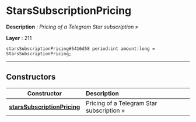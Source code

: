 # StarsSubscriptionPricing

**Description** : *Pricing of a Telegram Star subscription »*

**Layer** : 211

```tl
starsSubscriptionPricing#5416d58 period:int amount:long = StarsSubscriptionPricing;
```

---

## Constructors

| Constructor | Description |
| :---: | :--- |
| [**starsSubscriptionPricing**](constructor/starsSubscriptionPricing) | Pricing of a Telegram Star subscription » |